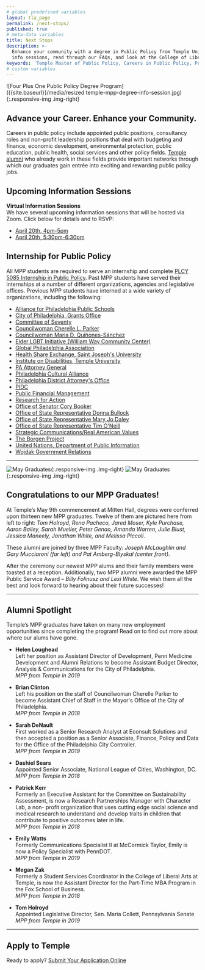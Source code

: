 ```yaml
---
# global predefined variables
layout: tla_page
permalink: /next-stops/
published: true
# meta-data variables
title: Next Stops
description: >-
  Enhance your community with a degree in Public Policy from Temple University! Learn about our upcoming 
  info sessions, read through our FAQs, and look at the College of Liberal Arts’ other resources. 
keywords: 'Temple Master of Public Policy, Careers in Public Policy, Public Policy Jobs'
# custom variables
---
```

![Four Plus One Public Policy Degree Program]({{site.baseurl}}/media/resized temple-mpp-degree-info-session.jpg){:.responsive-img .img-right}
## Advance your Career. Enhance your Community.
Careers in public policy include appointed public positions, consultancy roles and non-profit leadership positions that deal with budgeting and finance, economic development, environmental protection, public education, public health, social services and other policy fields. [Temple alumni](http://www.alumni.temple.edu/s/705/alumni/16/interior.aspx?sid=705&gid=1&pgid=3703) who already work in these fields provide important networks through which our graduates gain entrée into exciting and rewarding public policy jobs.

## Upcoming Information Sessions
**Virtual Information Sessions**<br>
We have several upcoming information sessions that will be hosted via Zoom. Click below for details and to RSVP:

- [April 20th, 4pm-5pm](https://events.temple.edu/master-of-public-policy-information-session-420-at-4pm)
- [April 20th, 5:30pm-6:30pm](https://events.temple.edu/master-of-public-policy-information-session-420-at-530pm)

## Internship for Public Policy
All MPP students are required to serve an internship and complete [PLCY 5085 Internship in Public Policy](https://bulletin.temple.edu/search/?P=PLCY%205085). Past MPP students have served their internships at a number of different organizations, agencies and legislative offices. Previous MPP students have interned at a wide variety of organizations, including the following: 

- [Alliance for Philadelphia Public Schools](https://appsphilly.net/)
- [City of Philadelphia, Grants Office](https://www.phila.gov/finance/units-grants.html)
- [Committee of Seventy](https://seventy.org/)
- [Councilwoman Cherelle L. Parker](http://phlcouncil.com/cherelleparker/)
- [Councilwoman Maria D. Quiñones-Sánchez](http://phlcouncil.com/mariaqsanchez/)
- [Elder LGBT Initiative (William Way Community Center)](https://lgbtelderinitiative.org/)
- [Global Philadelphia Association](https://globalphiladelphia.org/)
- [Health Share Exchange, Saint Joseph's University](https://www.healthshareexchange.org/)
- [Institute on Disabilities, Temple University](https://www.temple.edu/instituteondisabilities/)
- [PA Attorney General](https://www.attorneygeneral.gov/)
- [Philadelphia Cultural Alliance](https://www.philaculture.org/)
- [Philadelphia District Attorney's Office](https://www.phila.gov/districtattorney/pages/default.aspx)
- [PIDC](https://www.pidcphila.com/)
- [Public Financial Management](https://www.pfm.com/)
- [Research for Action](https://www.researchforaction.org/)
- [Office of Senator Cory Booker](https://www.booker.senate.gov/)
- [Office of State Representative Donna Bullock](https://www.pahouse.com/Bullock/)
- [Office of State Representative Mary Jo Daley](https://www.pahouse.com/MDaley/)
- [Office of State Representative Tim O'Neill](http://www.reponeal.com/)
- [Strategic Communications/Real American Values](http://www.realamericanvalues.org/about-1.html)
- [The Borgen Project](https://borgenproject.org/)
- [United Nations, Department of Public Information](https://www.un.org/youthenvoy/2013/09/dpi-department-of-public-information/)
- [Wojdak Government Relations](https://wojdak.com/)

___

![May Graduates]({{site.baseurl}}/media/resized4S19_grads.jpg){:.responsive-img .img-right}
![May Graduates]({{site.baseurl}}/media/resized3S19_awards.jpg){:.responsive-img .img-right}
## Congratulations to our MPP Graduates!
At Temple’s May 9th commencement at Mitten Hall, degrees were conferred upon thirteen new MPP graduates. Twelve of them are pictured here from left to right: _Tom Holroyd, Rena Pacheco, Jared Moser, Kyle Purchase, Aaron Bailey, Sarah Mueller, Peter Genao, Amanda Warren, Julie Blust, Jessica Maneely, Jonathan White, and Melissa Piccoli_.

These alumni are joined by three MPP Faculty: _Joseph McLaughlin and Gary Mucciaroni (far left) and Pat Amberg-Blyskal (center front)_.

After the ceremony our newest MPP alums and their family members were toasted at a reception. Additionally, two MPP alumni were awarded the MPP Public Service Award – _Billy Folinusz and Lexi White_. We wish them all the best and look forward to hearing about their future successes!

___

## Alumni Spotlight
Temple’s MPP graduates have taken on many new employment opportunities since completing the program! Read on to find out more about where our alums have gone.

- **Helen Loughead**<br/>
Left her position as Assistant Director of Development, Penn Medicine Development and Alumni Relations to become Assistant Budget Director, Analysis & Communications for the City of Philadelphia.<br/>
_MPP from Temple in 2019_<br/>

- **Brian Clinton**<br/>
Left his position on the staff of Councilwoman Cherelle Parker to become Assistant Chief of Staff in the Mayor's Office of the City of Philadelphia.<br/>
_MPP from Temple in 2018_<br/>
	
- **Sarah DeNault**<br/>
First worked as a Senior Research Analyst at Econsult Solutions and then accepted a position as a Senior Associate, Finance, Policy and Data for the Office of the Philadelphia City Controller.<br>
_MPP from Temple in 2019_<br/>

- **Dashiel Sears**<br/>
Appointed Senior Associate, National League of Cities, Washington, DC.<br/>
 _MPP from Temple in 2018_<br/>
	
- **Patrick Kerr**<br/>
Formerly an Executive Assistant for the Committee on Sustainability Assessment, is now a Research Partnerships Manager with Character Lab, a non- profit organization that uses cutting edge social science and medical research to understand and develop traits in children that contribute to positive outcomes later in life.<br/>
_MPP from Temple in 2018_<br/>
	
- **Emily Watts**<br/>
Formerly Communications Specialist II at McCormick Taylor, Emily is now a Policy Specialist with PennDOT.<br/>
_MPP from Temple in 2019_<br/>
	
- **Megan Zak**<br/>
Formerly a Student Services Coordinator in the College of Liberal Arts at Temple, is now the Assistant Director for the Part-Time MBA   Program in the Fox School of Business.<br/>
_MPP from Temple in 2018_<br/>  
	
- **Tom Holroyd**<br/>
Appointed Legislative Director, Sen. Maria Collett, Pennsylvania Senate<br/>
_MPP from Temple in 2019_<br/>   
	
___

## Apply to Temple
Ready to apply? [Submit Your Application Online](https://prd-wlssb.temple.edu/prod8/bwskalog.P_DispLoginNon)
